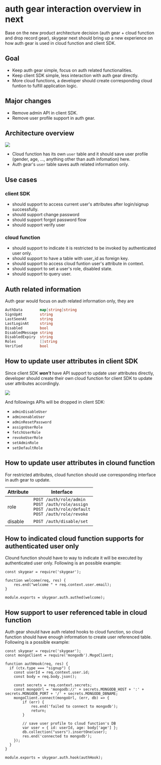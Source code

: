# auth gear interaction overview in next

Base on the new product architecture decision (auth gear + cloud function and drop record gear), skygear next should bring up a new experience on how auth gear is used in cloud function and client SDK.

## Goal

* Keep auth gear simple, focus on auth related functionalities.
* Keep client SDK simple, less interaction with auth gear directly.
* More cloud functions, a developer should create corresponding cloud funtion to fulfill application logic.

## Major changes

* Remove admin API in client SDK.
* Remove user profile support in auth gear.

## Architecture overview

![](https://i.imgur.com/GQbup7u.png)

- Cloud function has its own `user` table and it should save user profile (gender, age, ..., anything other than auth infomation) here.
- Auth gear's `user` table saves auth related information only.

## Use cases

### client SDK

* should support to access current user's attributes after login/signup successfully.
* should support change password
* should support forgot password flow
* should support verify user

### cloud function

* should support to indicate it is restricted to be invoked by authenticated user only.
* should support to have a table with user_id as foreign key.
* should support to access cloud funtion user's attribute in context.
* should support to set a user's role, disabled state.
* should support to query user.

## Auth related information

Auth gear would focus on auth related information only, they are

```go
AuthData        map[string]string
SignUpAt        string
LastSeenAt      string
LastLoginAt     string
Disabled        bool
DisabledMessage string
DisabledExpiry  string
Roles           []string
Verified        bool
```

## How to update user attributes in client SDK

Since client SDK _**won't**_ have API support to update user attributes directly, developer should create their own cloud function for client SDK to update user attributes accordingly.

![](https://i.imgur.com/Awrge8l.png)

And followings APIs will be dropped in client SDK:

- `adminDisableUser`
- `adminenableUser`
- `adminResetPassword`
- `assignUserRole`
- `fetchUserRole`
- `revokeUserRole`
- `setAdminRole`
- `setDefaultRole`

## How to update user attributes in clound function

For restricted attributes, cloud function should use corresponding interface in auth gear to update.

| Attribute | Interface |
| -------- | -------- |
| role | `POST /auth/role/admin`<br/>`POST /auth/role/assign`<br/>`POST /auth/role/default`<br/>`POST /auth/role/revoke` |
| disable | `POST /auth/disable/set` |

## How to indicated cloud function supports for authenticated user only

Clound function should have to way to indicate it will be executed by authenticated user only. Following is an possible example:

```javascript=
const skygear = require('skygear');

function welcome(req, res) {
    res.end("welcome " + req.context.user.email);
}

module.exports = skygear.auth.authed(welcome);
```

## How support to user referenced table in cloud function

Auth gear should have auth related hooks to cloud function, so cloud function should have enough information to create user referenced table. Following is a possible example:

```javascript=
const skygear = require('skygear');
const mongoClient = require('mongodb').MogoClient;

function authHook(req, res) {
  if (ctx.type === "signup") {
    const userId = req.context.user.id;
    const body = req.body.json();
    
    const secrets = req.context.secrets;
    const mongoUrl = 'mongodb://' + secrets.MONGODB_HOST + ':' + secrets.MONGODB_PORT + '/' + secrets.MONGODB_DBNAME;
    mongoClient.connect(mongoUrl, (err, db) => {
        if (err) {
            res.end('failed to connect to mongodb');
            return;
        }

        // save user profile to cloud function's DB
        var user = { id: userId, age: body['age'] };
        db.collection("users").insertOne(user);
        res.end('connected to mongodb');
    });
  }
}

module.exports = skygear.auth.hook(authHook);
```
